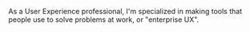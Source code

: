 ---
---
As a User Experience professional, I'm specialized in making tools that people use to solve problems at work, or "enterprise UX".